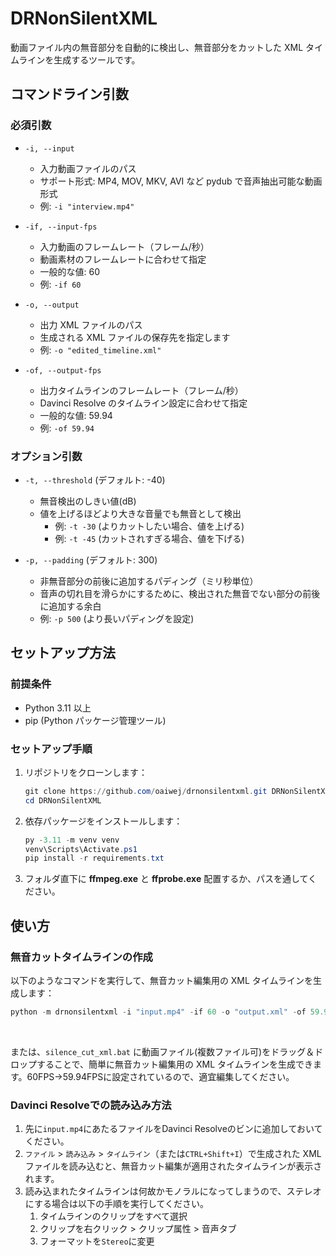 # DRNonSilentXML

動画ファイル内の無音部分を自動的に検出し、無音部分をカットした XML タイムラインを生成するツールです。

## コマンドライン引数

### 必須引数

- `-i, --input`
  - 入力動画ファイルのパス
  - サポート形式: MP4, MOV, MKV, AVI など pydub で音声抽出可能な動画形式
  - 例: `-i "interview.mp4"`

- `-if, --input-fps`
  - 入力動画のフレームレート（フレーム/秒）
  - 動画素材のフレームレートに合わせて指定
  - 一般的な値: 60
  - 例: `-if 60`

- `-o, --output`
  - 出力 XML ファイルのパス
  - 生成される XML ファイルの保存先を指定します
  - 例: `-o "edited_timeline.xml"`

- `-of, --output-fps`
  - 出力タイムラインのフレームレート（フレーム/秒）
  - Davinci Resolve のタイムライン設定に合わせて指定
  - 一般的な値: 59.94
  - 例: `-of 59.94`

### オプション引数

- `-t, --threshold` (デフォルト: -40)
  - 無音検出のしきい値(dB)
  - 値を上げるほどより大きな音量でも無音として検出
    - 例: `-t -30` (よりカットしたい場合、値を上げる)
    - 例: `-t -45` (カットされすぎる場合、値を下げる)

- `-p, --padding` (デフォルト: 300)
  - 非無音部分の前後に追加するパディング（ミリ秒単位）
  - 音声の切れ目を滑らかにするために、検出された無音でない部分の前後に追加する余白
  - 例: `-p 500` (より長いパディングを設定)

## セットアップ方法

### 前提条件

- Python 3.11 以上
- pip (Python パッケージ管理ツール)

### セットアップ手順

1. リポジトリをクローンします：

    ```powershell
    git clone https://github.com/oaiwej/drnonsilentxml.git DRNonSilentXML
    cd DRNonSilentXML
    ```

2. 依存パッケージをインストールします：

    ```powershell
    py -3.11 -m venv venv
    venv\Scripts\Activate.ps1
    pip install -r requirements.txt
    ```

3. フォルダ直下に **ffmpeg.exe** と **ffprobe.exe** 配置するか、パスを通してください。


## 使い方

### 無音カットタイムラインの作成

以下のようなコマンドを実行して、無音カット編集用の XML タイムラインを生成します：

```powershell
python -m drnonsilentxml -i "input.mp4" -if 60 -o "output.xml" -of 59.94 -t -40 -p 300
```

<br>

または、`silence_cut_xml.bat` に動画ファイル(複数ファイル可)をドラッグ＆ドロップすることで、簡単に無音カット編集用の XML タイムラインを生成できます。60FPS->59.94FPSに設定されているので、適宜編集してください。

### Davinci Resolveでの読み込み方法

1. 先に`input.mp4`にあたるファイルをDavinci Resolveのビンに追加しておいてください。
1. `ファイル` > `読み込み` > `タイムライン`（または`CTRL+Shift+I`）で生成された XML ファイルを読み込むと、無音カット編集が適用されたタイムラインが表示されます。
1. 読み込まれたタイムラインは何故かモノラルになってしまうので、ステレオにする場合は以下の手順を実行してください。
    1. タイムラインのクリップをすべて選択
    1. クリップを右クリック > クリップ属性 > 音声タブ
    1. フォーマットを`Stereo`に変更

